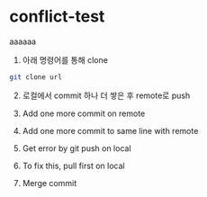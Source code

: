 # conflict-test

aaaaaa

1. 아래 명령어를 통해 clone

```bash
git clone url
```

2. 로컬에서 commit 하나 더 쌓은 후 remote로 push

3. Add one more commit on remote
4. Add one more commit to same line with remote
5. Get error by git push on local
6. To fix this, pull first on local
7. Merge commit
